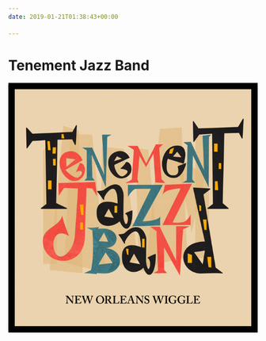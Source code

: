```yaml
---
date: 2019-01-21T01:38:43+00:00

---
```


Tenement Jazz Band
==================


[<img src="ep_cover.jpg" class="img-fluid" alt="EP album cover">](https://tenementjazzband.bandcamp.com/releases)

